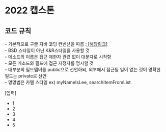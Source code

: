 <h1> 2022 캡스톤</h1>

<h2> 코드 규칙</h2>
- 기본적으로 구글 자바 코딩 컨벤션을 따름 :<a href="https://google.github.io/styleguide/javaguide.html#s3.4.1-one-top-level-class"> [해당링크] </a> <br>
- BSD 스타일이 아닌 K&R스타일을 사용할 것 <br>
- 메소드의 이름은 접근 제한자 관련 없이 대문자로 시작함<br>
- 모든 메소드와 필드에 접근 지정자를 명시할 것<br>
- 대부분의 필드멤버를 public으로 선언하되, 외부에서 접근될 일이 없는 것이 명확한 필드는 private로 선언<br>
- 명명법은 카멜 스타일 ex) myNameIsLee, searchItemFromList<br>


[입력]<br>
- 1 <br>
- 2<br>
- 3<br>
- 4<br>
- 5<br>


